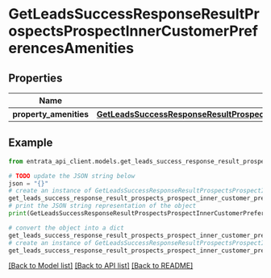 # GetLeadsSuccessResponseResultProspectsProspectInnerCustomerPreferencesAmenities


## Properties

Name | Type | Description | Notes
------------ | ------------- | ------------- | -------------
**property_amenities** | [**GetLeadsSuccessResponseResultProspectsProspectInnerCustomerPreferencesAmenitiesPropertyAmenities**](GetLeadsSuccessResponseResultProspectsProspectInnerCustomerPreferencesAmenitiesPropertyAmenities.md) |  | [optional] 

## Example

```python
from entrata_api_client.models.get_leads_success_response_result_prospects_prospect_inner_customer_preferences_amenities import GetLeadsSuccessResponseResultProspectsProspectInnerCustomerPreferencesAmenities

# TODO update the JSON string below
json = "{}"
# create an instance of GetLeadsSuccessResponseResultProspectsProspectInnerCustomerPreferencesAmenities from a JSON string
get_leads_success_response_result_prospects_prospect_inner_customer_preferences_amenities_instance = GetLeadsSuccessResponseResultProspectsProspectInnerCustomerPreferencesAmenities.from_json(json)
# print the JSON string representation of the object
print(GetLeadsSuccessResponseResultProspectsProspectInnerCustomerPreferencesAmenities.to_json())

# convert the object into a dict
get_leads_success_response_result_prospects_prospect_inner_customer_preferences_amenities_dict = get_leads_success_response_result_prospects_prospect_inner_customer_preferences_amenities_instance.to_dict()
# create an instance of GetLeadsSuccessResponseResultProspectsProspectInnerCustomerPreferencesAmenities from a dict
get_leads_success_response_result_prospects_prospect_inner_customer_preferences_amenities_from_dict = GetLeadsSuccessResponseResultProspectsProspectInnerCustomerPreferencesAmenities.from_dict(get_leads_success_response_result_prospects_prospect_inner_customer_preferences_amenities_dict)
```
[[Back to Model list]](../README.md#documentation-for-models) [[Back to API list]](../README.md#documentation-for-api-endpoints) [[Back to README]](../README.md)



